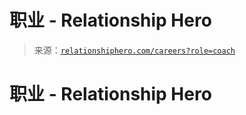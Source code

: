 <!--yml

分类：未分类

日期：2024-05-27 15:20:21

-->

# 职业 - Relationship Hero

> 来源：[`relationshiphero.com/careers?role=coach`](https://relationshiphero.com/careers?role=coach)

# 职业 - Relationship Hero
